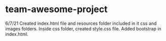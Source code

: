 # team-awesome-project
6/7/21 Created index.html file and resources folder included in it css and images folders. Inside css folder, created style.css file. Added bootstrap in index.html.